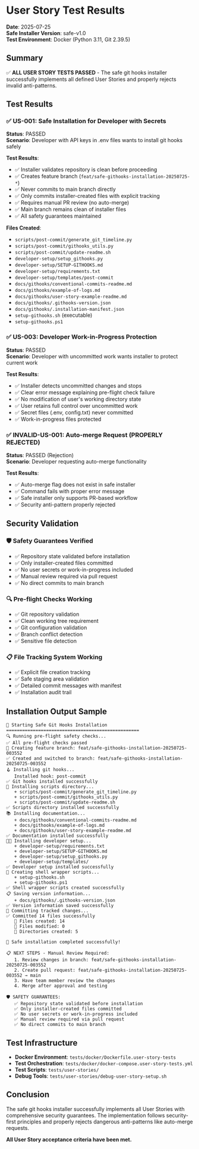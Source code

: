 # User Story Test Results

**Date**: 2025-07-25  
**Safe Installer Version**: safe-v1.0  
**Test Environment**: Docker (Python 3.11, Git 2.39.5)  

## Summary

✅ **ALL USER STORY TESTS PASSED** - The safe git hooks installer successfully implements all defined User Stories and properly rejects invalid anti-patterns.

## Test Results

### ✅ US-001: Safe Installation for Developer with Secrets
**Status**: PASSED  
**Scenario**: Developer with API keys in .env files wants to install git hooks safely  

**Test Results**:
- ✅ Installer validates repository is clean before proceeding
- ✅ Creates feature branch (`feat/safe-githooks-installation-20250725-*`)
- ✅ Never commits to main branch directly
- ✅ Only commits installer-created files with explicit tracking
- ✅ Requires manual PR review (no auto-merge)
- ✅ Main branch remains clean of installer files
- ✅ All safety guarantees maintained

**Files Created**:
- `scripts/post-commit/generate_git_timeline.py`
- `scripts/post-commit/githooks_utils.py`
- `scripts/post-commit/update-readme.sh`
- `developer-setup/setup_githooks.py`
- `developer-setup/SETUP-GITHOOKS.md`
- `developer-setup/requirements.txt`
- `developer-setup/templates/post-commit`
- `docs/githooks/conventional-commits-readme.md`
- `docs/githooks/example-of-logs.md`
- `docs/githooks/user-story-example-readme.md`
- `docs/githooks/.githooks-version.json`
- `docs/githooks/.installation-manifest.json`
- `setup-githooks.sh` (executable)
- `setup-githooks.ps1`

### ✅ US-003: Developer Work-in-Progress Protection
**Status**: PASSED  
**Scenario**: Developer with uncommitted work wants installer to protect current work  

**Test Results**:
- ✅ Installer detects uncommitted changes and stops
- ✅ Clear error message explaining pre-flight check failure
- ✅ No modification of user's working directory state
- ✅ User retains full control over uncommitted work
- ✅ Secret files (.env, config.txt) never committed
- ✅ Work-in-progress files protected

### ✅ INVALID-US-001: Auto-merge Request (PROPERLY REJECTED)
**Status**: PASSED (Rejection)  
**Scenario**: Developer requesting auto-merge functionality  

**Test Results**:
- ✅ Auto-merge flag does not exist in safe installer
- ✅ Command fails with proper error message
- ✅ Safe installer only supports PR-based workflow
- ✅ Security anti-pattern properly rejected

## Security Validation

### 🛡️ Safety Guarantees Verified
- ✅ Repository state validated before installation
- ✅ Only installer-created files committed
- ✅ No user secrets or work-in-progress included
- ✅ Manual review required via pull request
- ✅ No direct commits to main branch

### 🔍 Pre-flight Checks Working
- ✅ Git repository validation
- ✅ Clean working tree requirement
- ✅ Git configuration validation
- ✅ Branch conflict detection
- ✅ Sensitive file detection

### 📋 File Tracking System Working
- ✅ Explicit file creation tracking
- ✅ Safe staging area validation
- ✅ Detailed commit messages with manifest
- ✅ Installation audit trail

## Installation Output Sample

```
🚀 Starting Safe Git Hooks Installation
==================================================
🔍 Running pre-flight safety checks...
✅ All pre-flight checks passed
🌿 Creating feature branch: feat/safe-githooks-installation-20250725-003552
✅ Created and switched to branch: feat/safe-githooks-installation-20250725-003552
🪝 Installing git hooks...
   Installed hook: post-commit
✅ Git hooks installed successfully
📂 Installing scripts directory...
   + scripts/post-commit/generate_git_timeline.py
   + scripts/post-commit/githooks_utils.py
   + scripts/post-commit/update-readme.sh
✅ Scripts directory installed successfully
📚 Installing documentation...
   + docs/githooks/conventional-commits-readme.md
   + docs/githooks/example-of-logs.md
   + docs/githooks/user-story-example-readme.md
✅ Documentation installed successfully
👨‍💻 Installing developer setup...
   + developer-setup/requirements.txt
   + developer-setup/SETUP-GITHOOKS.md
   + developer-setup/setup_githooks.py
   + developer-setup/templates/
✅ Developer setup installed successfully
🔧 Creating shell wrapper scripts...
   + setup-githooks.sh
   + setup-githooks.ps1
✅ Shell wrapper scripts created successfully
📋 Saving version information...
   + docs/githooks/.githooks-version.json
✅ Version information saved successfully
💾 Committing tracked changes...
✅ Committed 14 files successfully
   📄 Files created: 14
   📄 Files modified: 0
   📁 Directories created: 5

🎉 Safe installation completed successfully!

📋 NEXT STEPS - Manual Review Required:
   1. Review changes in branch: feat/safe-githooks-installation-20250725-003552
   2. Create pull request: feat/safe-githooks-installation-20250725-003552 → main
   3. Have team member review the changes
   4. Merge after approval and testing

🛡️ SAFETY GUARANTEES:
   ✅ Repository state validated before installation
   ✅ Only installer-created files committed
   ✅ No user secrets or work-in-progress included
   ✅ Manual review required via pull request
   ✅ No direct commits to main branch
```

## Test Infrastructure

- **Docker Environment**: `tests/docker/Dockerfile.user-story-tests`
- **Test Orchestration**: `tests/docker/docker-compose.user-story-tests.yml`
- **Test Scripts**: `tests/user-stories/`
- **Debug Tools**: `tests/user-stories/debug-user-story-setup.sh`

## Conclusion

The safe git hooks installer successfully implements all User Stories with comprehensive security guarantees. The implementation follows security-first principles and properly rejects dangerous anti-patterns like auto-merge requests.

**All User Story acceptance criteria have been met.**